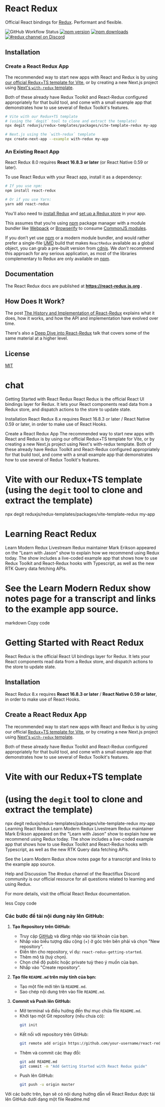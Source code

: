# React Redux

Official React bindings for [Redux](https://github.com/reduxjs/redux).
Performant and flexible.

![GitHub Workflow Status](https://img.shields.io/github/actions/workflow/status/reduxjs/react-redux/test.yml?style=flat-square) [![npm version](https://img.shields.io/npm/v/react-redux.svg?style=flat-square)](https://www.npmjs.com/package/react-redux)
[![npm downloads](https://img.shields.io/npm/dm/react-redux.svg?style=flat-square)](https://www.npmjs.com/package/react-redux)
[![#redux channel on Discord](https://img.shields.io/badge/discord-redux@reactiflux-61DAFB.svg?style=flat-square)](http://www.reactiflux.com)

## Installation

### Create a React Redux App

The recommended way to start new apps with React and Redux is by using [our official Redux+TS template for Vite](https://github.com/reduxjs/redux-templates), or by creating a new Next.js project using [Next's `with-redux` template](https://github.com/vercel/next.js/tree/canary/examples/with-redux).

Both of these already have Redux Toolkit and React-Redux configured appropriately for that build tool, and come with a small example app that demonstrates how to use several of Redux Toolkit's features.

```bash
# Vite with our Redux+TS template
# (using the `degit` tool to clone and extract the template)
npx degit reduxjs/redux-templates/packages/vite-template-redux my-app

# Next.js using the `with-redux` template
npx create-next-app --example with-redux my-app
```

### An Existing React App

React Redux 8.0 requires **React 16.8.3 or later** (or React Native 0.59 or later).

To use React Redux with your React app, install it as a dependency:

```bash
# If you use npm:
npm install react-redux

# Or if you use Yarn:
yarn add react-redux
```

You'll also need to [install Redux](https://redux.js.org/introduction/installation) and [set up a Redux store](https://redux.js.org/recipes/configuring-your-store/) in your app.

This assumes that you’re using [npm](http://npmjs.com/) package manager
with a module bundler like [Webpack](https://webpack.js.org/) or
[Browserify](http://browserify.org/) to consume [CommonJS
modules](https://webpack.js.org/api/module-methods/#commonjs).

If you don’t yet use [npm](http://npmjs.com/) or a modern module bundler, and would rather prefer a single-file [UMD](https://github.com/umdjs/umd) build that makes `ReactRedux` available as a global object, you can grab a pre-built version from [cdnjs](https://cdnjs.com/libraries/react-redux). We _don’t_ recommend this approach for any serious application, as most of the libraries complementary to Redux are only available on [npm](http://npmjs.com/).

## Documentation

The React Redux docs are published at **https://react-redux.js.org** .

## How Does It Work?

The post [The History and Implementation of React-Redux](https://blog.isquaredsoftware.com/2018/11/react-redux-history-implementation/)
explains what it does, how it works, and how the API and implementation have evolved over time.

There's also a [Deep Dive into React-Redux](https://blog.isquaredsoftware.com/2019/06/presentation-react-redux-deep-dive/) talk that covers some of the same material at a higher level.

## License

[MIT](LICENSE.md)

# chat 

Getting Started with React Redux
React Redux is the official React UI bindings layer for Redux. It lets your React components read data from a Redux store, and dispatch actions to the store to update state.

Installation
React Redux 8.x requires React 16.8.3 or later / React Native 0.59 or later, in order to make use of React Hooks.

Create a React Redux App
The recommended way to start new apps with React and Redux is by using our official Redux+TS template for Vite, or by creating a new Next.js project using Next's with-redux template.
Both of these already have Redux Toolkit and React-Redux configured appropriately for that build tool, and come with a small example app that demonstrates how to use several of Redux Toolkit's features.


# Vite with our Redux+TS template (using the `degit` tool to clone and extract the template)
npx degit reduxjs/redux-templates/packages/vite-template-redux my-app
# Learning React Redux
Learn Modern Redux Livestream
Redux maintainer Mark Erikson appeared on the "Learn with Jason" show to explain how we recommend using Redux today.
The show includes a live-coded example app that shows how to use Redux Toolkit and React-Redux hooks with Typescript,
as well as the new RTK Query data fetching APIs.

# See the Learn Modern Redux show notes page for a transcript and links to the example app source.


markdown
Copy code
# Getting Started with React Redux

React Redux is the official React UI bindings layer for Redux. It lets your React components read data from a Redux store, and dispatch actions to the store to update state.

## Installation

React Redux 8.x requires **React 16.8.3 or later** / **React Native 0.59 or later**, in order to make use of React Hooks.

## Create a React Redux App

The recommended way to start new apps with React and Redux is by using our official [Redux+TS template for Vite](https://github.com/reduxjs/redux-templates), or by creating a new Next.js project using [Next's `with-redux` template](https://github.com/vercel/next.js/tree/canary/examples/with-redux).

Both of these already have Redux Toolkit and React-Redux configured appropriately for that build tool, and come with a small example app that demonstrates how to use several of Redux Toolkit's features.

# Vite with our Redux+TS template
# (using the `degit` tool to clone and extract the template)
npx degit reduxjs/redux-templates/packages/vite-template-redux my-app
Learning React Redux
Learn Modern Redux Livestream
Redux maintainer Mark Erikson appeared on the "Learn with Jason" show to explain how we recommend using Redux today. The show includes a live-coded example app that shows how to use Redux Toolkit and React-Redux hooks with Typescript, as well as the new RTK Query data fetching APIs.

See the Learn Modern Redux show notes page for a transcript and links to the example app source.

Help and Discussion
The #redux channel of the Reactiflux Discord community is our official resource for all questions related to learning and using Redux.

For more details, visit the official React Redux documentation.

less
Copy code

### Các bước để tải nội dung này lên GitHub:

1. **Tạo Repository trên GitHub:**
   - Truy cập [GitHub](https://github.com) và đăng nhập vào tài khoản của bạn.
   - Nhấp vào biểu tượng dấu cộng (+) ở góc trên bên phải và chọn "New repository".
   - Điền tên cho repository, ví dụ: `react-redux-getting-started`.
   - Thêm mô tả (tuỳ chọn).
   - Chọn chế độ public hoặc private tuỳ theo ý muốn của bạn.
   - Nhấp vào "Create repository".

2. **Tạo file `README.md` trên máy tính của bạn:**
   - Tạo một file mới tên là `README.md`.
   - Sao chép nội dung trên vào file `README.md`.

3. **Commit và Push lên GitHub:**
   - Mở terminal và điều hướng đến thư mục chứa file `README.md`.
   - Khởi tạo một Git repository (nếu chưa có):
     ```sh
     git init
     ```
   - Kết nối với repository trên GitHub:
     ```sh
     git remote add origin https://github.com/your-username/react-redux-getting-started.git
     ```
   - Thêm và commit các thay đổi:
     ```sh
     git add README.md
     git commit -m "Add Getting Started with React Redux guide"
     ```
   - Push lên GitHub:
     ```sh
     git push -u origin master
     ```

Với các bước trên, bạn sẽ có nội dung hướng dẫn về React Redux được tải lên GitHub dưới dạng một file Readme.md
